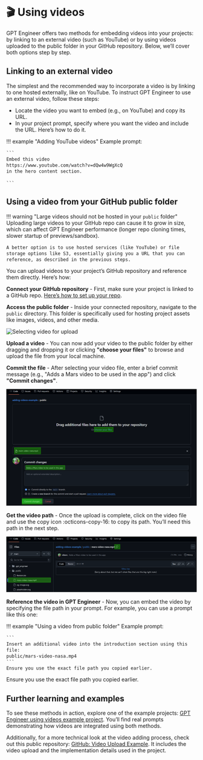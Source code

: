 # :clapper: Using videos

GPT Engineer offers two methods for embedding videos into your projects: by linking to an external video (such as YouTube) or by using videos uploaded to the public folder in your GitHub repository. Below, we’ll cover both options step by step.


## Linking to an external video

The simplest and the recommended way to incorporate a video is by linking to one hosted externally, like on YouTube. To instruct GPT Engineer to use an external video, follow these steps:

- Locate the video you want to embed (e.g., on YouTube) and copy its URL.
- In your project prompt, specify where you want the video and include the URL. Here’s how to do it.


!!! example "Adding YouTube videos"
    Example prompt:

    ```
    Embed this video
    https://www.youtube.com/watch?v=dQw4w9WgXcQ 
    in the hero content section.

    ```



## Using a video from your GitHub public folder

!!! warning "Large videos should not be hosted in your `public` folder"
    Uploading large videos to your GitHub repo can cause it to grow in size, which can affect GPT Engineer performance (longer repo cloning times, slower startup of previews/sandbox).
    
    A better option is to use hosted services (like YouTube) or file storage options like S3, essentially giving you a URL that you can reference, as described in the previous steps.


You can upload videos to your project’s GitHub repository and reference them directly. Here’s how:

**Connect your GitHub repository** - First, make sure your project is linked to a GitHub repo. [Here’s how to set up your repo](/features/git-integration).

**Access the public folder** - Inside your connected repository, navigate to the `public` directory. This folder is specifically used for hosting project assets like images, videos, and other media.

![Selecting video for upload](/assets/using-videos-github-upload.png)

**Upload a video** - You can now add your video to the public folder by either dragging and dropping it or clicking **"choose your files"** to browse and upload the file from your local machine.

**Commit the file** - After selecting your video file, enter a brief commit message (e.g., "Adds a Mars video to be used in the app") and click **"Commit changes"**.

![Committing video file](/assets/using-videos-github-commiting.png)

**Get the video path** - Once the upload is complete, click on the video file and use the copy icon  :octicons-copy-16:  to copy its path. You’ll need this path in the next step.

![Copy video file path](/assets/using-videos-github-selecting.png)

**Reference the video in GPT Engineer** - Now, you can embed the video by specifying the file path in your prompt. For example, you can use a prompt like this one:

!!! example "Using a video from public folder"
    Example prompt:

    ```
    Insert an additional video into the introduction section using this file: 
    public/mars-video-nasa.mp4
    ```
    Ensure you use the exact file path you copied earlier.


Ensure you use the exact file path you copied earlier.




## Further learning and examples

To see these methods in action, explore one of the example projects: [GPT Engineer using videos example project](https://gptengineer.app/projects/380835ab-c8d7-4f45-9b0d-51ec04294457). You’ll find real prompts demonstrating how videos are integrated using both methods.

Additionally, for a more technical look at the video adding process, check out this public repository: [GitHub: Video Upload Example](https://github.com/viborc/adding-videos-example). It includes the video upload and the implementation details used in the project.

